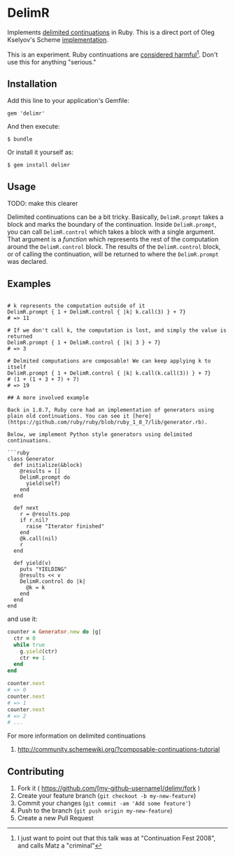 # DelimR

Implements [delimited continuations](https://en.wikipedia.org/wiki/Delimited_continuation) in Ruby. This is a direct port of Oleg Kselyov's Scheme [implementation](http://okmij.org/ftp/continuations/implementations.html#delimcc-scheme).

This is an experiment. Ruby continuations are [considered harmful](http://www.atdot.net/~ko1/pub/ContinuationFest-ruby.pdf)[^1]. Don't use this for anything "serious."

## Installation

Add this line to your application's Gemfile:

    gem 'delimr'

And then execute:

    $ bundle

Or install it yourself as:

    $ gem install delimr

## Usage

TODO: make this clearer

Delimited continuations can be a bit tricky. Basically, `DelimR.prompt` takes a block and marks the boundary of the continuation. Inside `DelimR.prompt`, you can call `DelimR.control` which takes a block with a single argument. That argument is a *function* which represents the rest of the computation around the `DelimR.control` block. The results of the `DelimR.control` block, or of calling the continuation, will be returned to where the `DelimR.prompt` was declared.

## Examples

```

# k represents the computation outside of it
DelimR.prompt { 1 + DelimR.control { |k| k.call(3) } + 7}
# => 11

# If we don't call k, the computation is lost, and simply the value is returned
DelimR.prompt { 1 + DelimR.control { |k| 3 } + 7}
# => 3

# Delmited computations are composable! We can keep applying k to itself
DelimR.prompt { 1 + DelimR.control { |k| k.call(k.call(3)) } + 7}
# (1 + (1 + 3 + 7) + 7)
# => 19

## A more involved example

Back in 1.8.7, Ruby core had an implementation of generators using plain old continuations. You can see it [here](https://github.com/ruby/ruby/blob/ruby_1_8_7/lib/generator.rb).

Below, we implement Python style generators using delimited continuations.

```ruby
class Generator
  def initialize(&block)
    @results = []
    DelimR.prompt do
      yield(self)
    end
  end
  
  def next
    r = @results.pop
    if r.nil?
      raise "Iterator finished"
    end
    @k.call(nil)
    r
  end
  
  def yield(v)
    puts "YIELDING"
    @results << v
    DelimR.control do |k| 
      @k = k
    end
  end
end
```

and use it:

```ruby
counter = Generator.new do |g| 
  ctr = 0
  while true
    g.yield(ctr)
    ctr += 1
  end
end

counter.next
# => 0
counter.next
# => 1
counter.next
# => 2
# ...
```


For more information on delimited continuations

1. http://community.schemewiki.org/?composable-continuations-tutorial

## Contributing

1. Fork it ( https://github.com/[my-github-username]/delimr/fork )
2. Create your feature branch (`git checkout -b my-new-feature`)
3. Commit your changes (`git commit -am 'Add some feature'`)
4. Push to the branch (`git push origin my-new-feature`)
5. Create a new Pull Request

[^1]: I just want to point out that this talk was at "Continuation Fest 2008", and calls Matz a "criminal"
